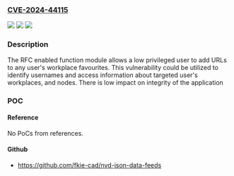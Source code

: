 ### [CVE-2024-44115](https://cve.mitre.org/cgi-bin/cvename.cgi?name=CVE-2024-44115)
![](https://img.shields.io/static/v1?label=Product&message=SAP%20NetWeaver%20Application%20Server%20for%20ABAP%20and%20ABAP%20Platform&color=blue)
![](https://img.shields.io/static/v1?label=Version&message=%3D%20700%20&color=brighgreen)
![](https://img.shields.io/static/v1?label=Vulnerability&message=CWE-862%3A%20Missing%20Authorization&color=brighgreen)

### Description

The RFC enabled function module allows a low privileged user to add URLs to any user's workplace favourites. This vulnerability could be utilized to identify usernames and access information about targeted user's workplaces, and nodes. There is low impact on integrity of the application

### POC

#### Reference
No PoCs from references.

#### Github
- https://github.com/fkie-cad/nvd-json-data-feeds

